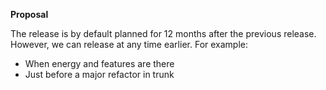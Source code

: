 **Proposal**

The release is by default planned for 12 months after the previous release. However, we can release at any time earlier. For example:
  * When energy and features are there
  * Just before a major refactor in trunk